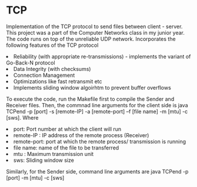 # TCP
Implementation of the TCP protocol to send files between client - server. This project was a part of the Computer Networks class in my junior year. The code runs on top of the unreliable UDP network. Incorporates the following features of the TCP protocol
<li> Reliability (with appropriate re-transmissions) - implements the variant of Go-Back-N protocol</li>
<li> Data Integrity (with checksums) </li>
<li> Connection Management </li>
<li> Optimizations like fast retransmit etc </li>
<li> Implements sliding window algoirhtm to prevent buffer overflows </li>

To execute the code, run the Makefile first to compile the Sender and Receiver files. Then, the commnad line arguments for the client side is java TCPend -p [port] -s [remote-IP] -a [remote-port] –f [file name] -m [mtu] -c [sws]. Where

<li> port: Port number at which the client will run </li>
<li> remote-IP : IP address of the remote process (Receiver) </li>
<li> remote-port: port at which the remote process/ transmission is running </li>
<li> file name: name of the file to be transferred </li>
<li> mtu : Maximum transmission unit </li>
<li> sws: Sliding window size </li>

Similarly, for the Sender side, command line arguments are  java TCPend -p [port] -m [mtu] -c [sws]


